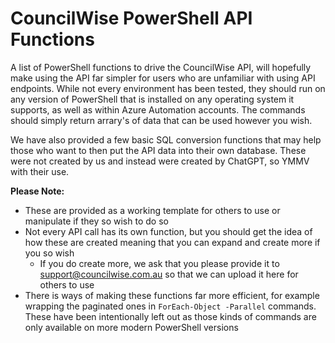 # CouncilWise PowerShell API Functions
A list of PowerShell functions to drive the CouncilWise API, will hopefully make using the API far simpler for users who are unfamiliar with using API endpoints.
While not every environment has been tested, they should run on any version of PowerShell that is installed on any operating system it supports, as well as within Azure Automation accounts.
The commands should simply return arrary's of data that can be used however you wish.

We have also provided a few basic SQL conversion functions that may help those who want to then put the API data into their own database.
These were not created by us and instead were created by ChatGPT, so YMMV with their use.

**Please Note:**
 - These are provided as a working template for others to use or manipulate if they so wish to do so
 - Not every API call has its own function, but you should get the idea of how these are created meaning that you can expand and create more if you so wish
	 - If you do create more, we ask that you please provide it to support@councilwise.com.au so that we can upload it here for others to use
 - There is ways of making these functions far more efficient, for example wrapping the paginated ones in `ForEach-Object -Parallel` commands. These have been intentionally left out as those kinds of commands are only available on more modern PowerShell versions
